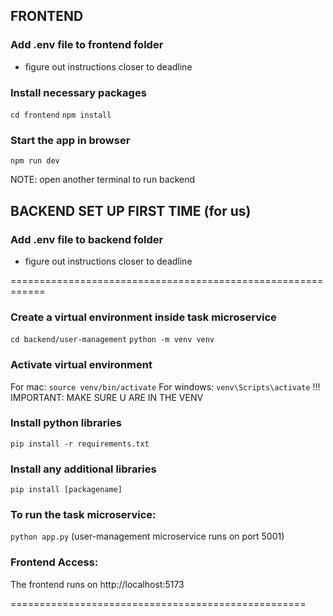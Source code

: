 ## FRONTEND
### Add .env file to frontend folder
- figure out instructions closer to deadline
### Install necessary packages
```cd frontend```
```npm install```
### Start the app in browser
```npm run dev```


NOTE: open another terminal to run backend
## BACKEND SET UP FIRST TIME (for us)
### Add .env file to backend folder
- figure out instructions closer to deadline

============================================================
### Create a virtual environment inside task microservice
```cd backend/user-management```
```python -m venv venv```

### Activate virtual environment
For mac:
```source venv/bin/activate```
For windows:
```venv\Scripts\activate```
!!! IMPORTANT: MAKE SURE U ARE IN THE VENV

### Install python libraries
```pip install -r requirements.txt```

### Install any additional libraries
```pip install [packagename]```

### To run the task microservice:
```python app.py```
(user-management microservice runs on port 5001)

### Frontend Access:
The frontend runs on http://localhost:5173

===================================================